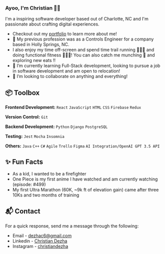 ### Ayoo, I'm Christian ✌🏽

I'm a inspiring software developer based out of Charlotte, NC and I'm passionate about crafting digital experiences. 

- Checkout out my [portfolio](https://christiandezha-portfolio.netlify.app/) to learn more about me!
- 👀 My previous profession was as a Controls Engineer for a company based in Holly Springs, NC.
- I also enjoy my time off-screen and spend time trail running 🏃🏽‍♂️ and doing functional fitness 🏋🏽‍♂️! You can also catch me munching 🍕 and exploring new eats !!
- 🌱 I’m currently learning Full-Stack development, looking to pursue a job in software development and am open to relocation!
- 💞️ I’m looking to collaborate on anything and everything!


## 📦 Toolbox
**Frontend Development:** `React` `JavaScript` `HTML` `CSS` `Firebase` `Redux`
 
**Version Control:** `Git`

**Backend Development:** `Python` `Django` `PostgreSQL` 

**Testing:** `Jest` `Mocha` `Insomnia`

**Others:** `Java` `C++` `C#` `Agile` `Trello` `Figma` `AI Integration/OpenAI GPT 3.5 API`


## ✨ Fun Facts
- As a kid, I wanted to be a firefighter
- One Piece is my first anime I have watched and am currently watching (episode: #499)
- My first Ultra Marathon (60K, ~9k ft of elevation gain) came after three 10Ks and two months of training
   
## 📬 Contact
For a quick response, send me a message through the following: 

- Email - [dezhac6@gmail.com](mailto:dezhac6@gmail.com)
- Linkedin - [Christian Dezha](https://www.linkedin.com/in/christian-dezha-bolteada-1386a2135)
- Instagram - [christiandezha](https://www.instagram.com/christiandezha)
<!---
kekedezha/kekedezha is a ✨ special ✨ repository because its `README.md` (this file) appears on your GitHub profile.
You can click the Preview link to take a look at your changes.
--->
